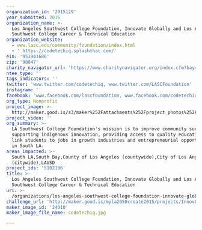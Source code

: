 ```yaml
---
organization_id: '2015129'
year_submitted: 2015
organization_name: >-
  Los Angeles Southwest College Foundation, Innovate Globally and Los Angeles
  Southwest College Career & Technical Education
organization_website:
  - www.lasc.edu/community/foundation/index.html
  - ' https://codetechiq.splashthat.com/'
ein: '953941686'
zip: '90047'
charity_navigator_url: 'https://www.charitynavigator.org/index.cfm?bay=search.profile&ein=953941686'
ntee_type: ''
tags_indicators: ''
twitter: 'www.twitter.com/codetechiq, www.twitter.com/LASCFoundation'
instagram: ''
facebook: 'www.facebook.com/lascfoundation, www.facebook.com/codetechiq'
org_type: Nonprofit
project_image: >-
  http://maker.good.is/s3/maker%252Fattachments%252Fproject_photos%252Fimages%252F24010%252Fdisplay%252Fcodetechiq.jpg=c570x385
project_video: ''
org_summary: >-
  LA Southwest College Foundation's mission is to improve community success by
  supporting indigenous innovation, providing access to quality education and
  link students to jobs in growth industries and entrepreneurial opportunities
  in South LA.
areas_impacted: >-
  South LA,South Bay,County of Los Angeles (countywide),City of Los Angeles
  (citywide),LAUSD
project_ids: '5102196'
title: >-
  Los Angeles Southwest College Foundation, Innovate Globally and Los Angeles
  Southwest College Career & Technical Education
uri: >-
  /organizations/los-angeles-southwest-college-foundation-innovate-globally-and-los-angeles-southwest-college-career-technical-education/
challenge_url: 'http://maker.good.is/myla2050create2015/projects/Innov8.html'
maker_image_id: '24010'
maker_image_file_name: codetechiq.jpg

---
```

